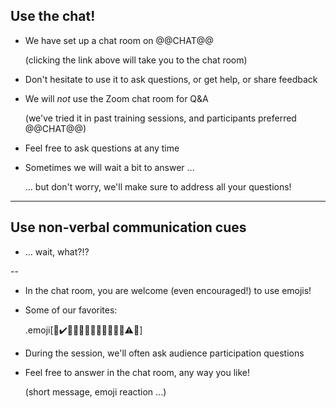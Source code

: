 ## Use the chat!

- We have set up a chat room on @@CHAT@@

  (clicking the link above will take you to the chat room)

- Don't hesitate to use it to ask questions, or get help, or share feedback

- We will *not* use the Zoom chat room for Q&A

  (we've tried it in past training sessions, and participants preferred @@CHAT@@)

- Feel free to ask questions at any time

- Sometimes we will wait a bit to answer ...

  ... but don't worry, we'll make sure to address all your questions!

---

## Use non-verbal communication cues

- ... wait, what?!?

--

- In the chat room, you are welcome (even encouraged!) to use emojis!

- Some of our favorites:

  .emoji[🤔✔️👍🏻👍🏼👍🏽👍🏾👍🏿⚠️🛑]

- During the session, we'll often ask audience participation questions

- Feel free to answer in the chat room, any way you like!

  (short message, emoji reaction ...)
